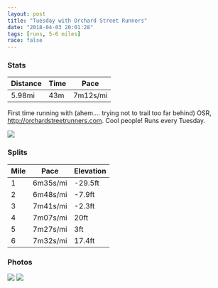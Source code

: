 ```yaml
---
layout: post
title: "Tuesday with Orchard Street Runners"
date: "2018-04-03 20:01:28"
tags: [runs, 5-6 miles]
race: false
---
```


### Stats

| Distance | Time | Pace |
|----------|------|------|
|5.98mi|43m|7m12s/mi|

First time running with (ahem.... trying not to trail too far behind) OSR, http://orchardstreetrunners.com. Cool people! Runs every Tuesday.

<img src='https://maps.googleapis.com/maps/api/staticmap?maptype=roadmap&path=enc:yrowFvgrbMdNzFF~BvBbAvQwA|EcBhCcESqJoDoEo@kGx@{EgAib@aAqEgEeFya@qPq\cCgVuLiNcBsFnAgJbKwFSmMhEqTqDyF{FaLScAiCmE`IK`Bl|BjzAhCoBz_@tN&key=AIzaSyC1MId7bFpkLXNAaYhBSTb8jLyiSqzbDtM&size=800x800&markers=color:yellow|label:S|40.71741,-73.99052&markers=color:green|label:F|40.71740000000003,-73.99047999999999'>

### Splits

| Mile | Pace | Elevation |
|------|------|-----------|
|1|6m35s/mi|-29.5ft|
|2|6m48s/mi|-7.9ft|
|3|7m41s/mi|-2.3ft|
|4|7m07s/mi|20ft|
|5|7m27s/mi|3ft|
|6|7m32s/mi|17.4ft|

### Photos
<img src='https://dgtzuqphqg23d.cloudfront.net/pmroVUor8dvMrJnIgj9UBKBZiLdMwmHrgz-lmpA0if4-516x768.jpg'>

<img src='https://dgtzuqphqg23d.cloudfront.net/uRerPh0EGp5qR3rB6UxuRXGZWZQqCbKOlRLL28RYQdw-711x768.jpg'>
